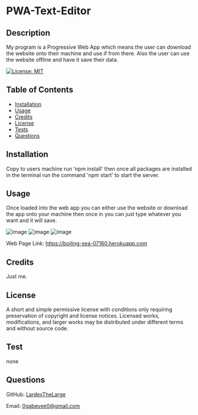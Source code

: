 # PWA-Text-Editor

## Description

My program is a Progressive Web App which means the user can download the website onto their machine and use if from there. Also the user can use the website offline and have it save their data.

[![License: MIT](https://img.shields.io/badge/License-MIT-yellow.svg)](https://opensource.org/licenses/MIT)

## Table of Contents

- [Installation](#installation)
- [Usage](#usage)
- [Credits](#credits)
- [License](#license)
- [Tests](#test)
- [Questions](#questions)

## Installation

Copy to users machine run 'npm install' then once all packages are installed in the terminal run the command 'npm start' to start the server.

## Usage

Once loaded into the web app you can either use the website or download the app onto your machine then once in you can just type whatever you want and it will save.

![image](https://user-images.githubusercontent.com/100447639/193952827-40ea0afd-e843-4ef0-8ed5-a260216f2aaa.png)
![image](https://user-images.githubusercontent.com/100447639/193952875-35ec2a84-d453-4a67-8d5d-dfd3444078c6.png)
![image](https://user-images.githubusercontent.com/100447639/193952934-52fb38c4-2f43-4893-81af-9a071b3ff9fc.png)




Web Page Link: https://boiling-sea-07160.herokuapp.com

## Credits

Just me.

## License

A short and simple permissive license with conditions only requiring preservation of copyright and license notices. Licensed works, modifications, and larger works may be distributed under different terms and without source code.

## Test

none

## Questions

GitHub: [LardexTheLarge](https://github.com/LardexTheLarge)

Email: 0gabevee0@gmail.com
